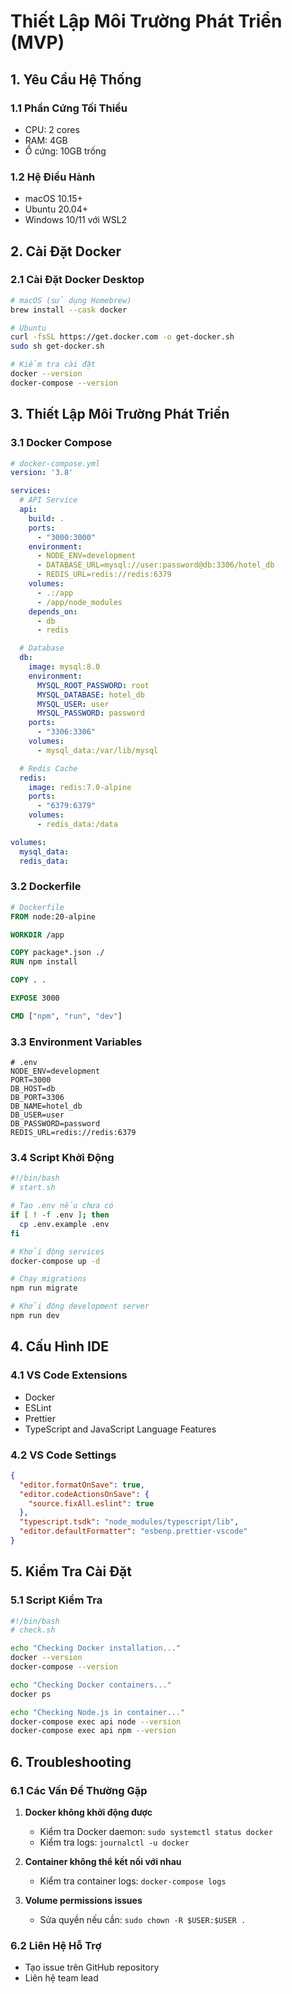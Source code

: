 # Thiết Lập Môi Trường Phát Triển (MVP)

## 1. Yêu Cầu Hệ Thống

### 1.1 Phần Cứng Tối Thiểu
- CPU: 2 cores
- RAM: 4GB
- Ổ cứng: 10GB trống

### 1.2 Hệ Điều Hành
- macOS 10.15+
- Ubuntu 20.04+
- Windows 10/11 với WSL2

## 2. Cài Đặt Docker

### 2.1 Cài Đặt Docker Desktop
```bash
# macOS (sử dụng Homebrew)
brew install --cask docker

# Ubuntu
curl -fsSL https://get.docker.com -o get-docker.sh
sudo sh get-docker.sh

# Kiểm tra cài đặt
docker --version
docker-compose --version
```

## 3. Thiết Lập Môi Trường Phát Triển

### 3.1 Docker Compose
```yaml
# docker-compose.yml
version: '3.8'

services:
  # API Service
  api:
    build: .
    ports:
      - "3000:3000"
    environment:
      - NODE_ENV=development
      - DATABASE_URL=mysql://user:password@db:3306/hotel_db
      - REDIS_URL=redis://redis:6379
    volumes:
      - .:/app
      - /app/node_modules
    depends_on:
      - db
      - redis

  # Database
  db:
    image: mysql:8.0
    environment:
      MYSQL_ROOT_PASSWORD: root
      MYSQL_DATABASE: hotel_db
      MYSQL_USER: user
      MYSQL_PASSWORD: password
    ports:
      - "3306:3306"
    volumes:
      - mysql_data:/var/lib/mysql

  # Redis Cache
  redis:
    image: redis:7.0-alpine
    ports:
      - "6379:6379"
    volumes:
      - redis_data:/data

volumes:
  mysql_data:
  redis_data:
```

### 3.2 Dockerfile
```dockerfile
# Dockerfile
FROM node:20-alpine

WORKDIR /app

COPY package*.json ./
RUN npm install

COPY . .

EXPOSE 3000

CMD ["npm", "run", "dev"]
```

### 3.3 Environment Variables
```env
# .env
NODE_ENV=development
PORT=3000
DB_HOST=db
DB_PORT=3306
DB_NAME=hotel_db
DB_USER=user
DB_PASSWORD=password
REDIS_URL=redis://redis:6379
```

### 3.4 Script Khởi Động
```bash
#!/bin/bash
# start.sh

# Tạo .env nếu chưa có
if [ ! -f .env ]; then
  cp .env.example .env
fi

# Khởi động services
docker-compose up -d

# Chạy migrations
npm run migrate

# Khởi động development server
npm run dev
```

## 4. Cấu Hình IDE

### 4.1 VS Code Extensions
- Docker
- ESLint
- Prettier
- TypeScript and JavaScript Language Features

### 4.2 VS Code Settings
```json
{
  "editor.formatOnSave": true,
  "editor.codeActionsOnSave": {
    "source.fixAll.eslint": true
  },
  "typescript.tsdk": "node_modules/typescript/lib",
  "editor.defaultFormatter": "esbenp.prettier-vscode"
}
```

## 5. Kiểm Tra Cài Đặt

### 5.1 Script Kiểm Tra
```bash
#!/bin/bash
# check.sh

echo "Checking Docker installation..."
docker --version
docker-compose --version

echo "Checking Docker containers..."
docker ps

echo "Checking Node.js in container..."
docker-compose exec api node --version
docker-compose exec api npm --version
```

## 6. Troubleshooting

### 6.1 Các Vấn Đề Thường Gặp
1. **Docker không khởi động được**
   - Kiểm tra Docker daemon: `sudo systemctl status docker`
   - Kiểm tra logs: `journalctl -u docker`

2. **Container không thể kết nối với nhau**
   - Kiểm tra container logs: `docker-compose logs`

3. **Volume permissions issues**
   - Sửa quyền nếu cần: `sudo chown -R $USER:$USER .`

### 6.2 Liên Hệ Hỗ Trợ
- Tạo issue trên GitHub repository
- Liên hệ team lead 